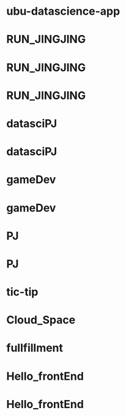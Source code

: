 # ubu-datascience-app
# RUN_JINGJING
# RUN_JINGJING
# RUN_JINGJING
# datasciPJ
# datasciPJ
# gameDev
# gameDev
# PJ
# PJ
# tic-tip
# Cloud_Space
# fullfillment
# Hello_frontEnd
# Hello_frontEnd
